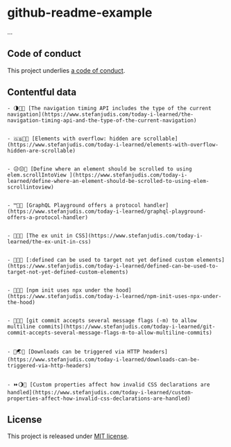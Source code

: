 # github-readme-example

...

## Code of conduct

This project underlies [a code of conduct](./CODE-OF-CONDUCT.md).

## Contentful data

<!-- CONTENTFUL_START -->

    - 🌗🐷🎩 [The navigation timing API includes the type of the current navigation](https://www.stefanjudis.com/today-i-learned/the-navigation-timing-api-and-the-type-of-the-current-navigation)


    - 🇬🇧👡👊 [Elements with overflow: hidden are scrollable](https://www.stefanjudis.com/today-i-learned/elements-with-overflow-hidden-are-scrollable)


    - 😥😔🔞 [Define where an element should be scrolled to using elem.scrollIntoView ](https://www.stefanjudis.com/today-i-learned/define-where-an-element-should-be-scrolled-to-using-elem-scrollintoview)


    - ™🌄👙 [GraphQL Playground offers a protocol handler](https://www.stefanjudis.com/today-i-learned/graphql-playground-offers-a-protocol-handler)


    - 🛃📙🍡 [The ex unit in CSS](https://www.stefanjudis.com/today-i-learned/the-ex-unit-in-css)


    - 💓👨💀 [:defined can be used to target not yet defined custom elements](https://www.stefanjudis.com/today-i-learned/defined-can-be-used-to-target-not-yet-defined-custom-elements)


    - 📝🈁📄 [npm init uses npx under the hood](https://www.stefanjudis.com/today-i-learned/npm-init-uses-npx-under-the-hood)


    - 👏💮👗 [git commit accepts several message flags (-m) to allow multiline commits](https://www.stefanjudis.com/today-i-learned/git-commit-accepts-several-message-flags-m-to-allow-multiline-commits)


    - 🐊🌏🌇 [Downloads can be triggered via HTTP headers](https://www.stefanjudis.com/today-i-learned/downloads-can-be-triggered-via-http-headers)


    - ⏩🌖🐰 [Custom properties affect how invalid CSS declarations are handled](https://www.stefanjudis.com/today-i-learned/custom-properties-affect-how-invalid-css-declarations-are-handled)

<!-- CONTENTFUL_END -->

## License

This project is released under [MIT license](./LICENSE).

